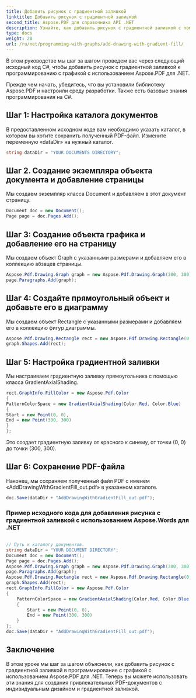 ```yaml
---
title: Добавить рисунок с градиентной заливкой
linktitle: Добавить рисунок с градиентной заливкой
second_title: Aspose.PDF для справочника API .NET
description: Узнайте, как добавить рисунок с градиентной заливкой с помощью Aspose.PDF для .NET. Пошаговое руководство по созданию привлекательных PDF-документов.
type: docs
weight: 20
url: /ru/net/programming-with-graphs/add-drawing-with-gradient-fill/
---
```

В этом руководстве мы шаг за шагом проведем вас через следующий исходный код C#, чтобы добавить рисунок с градиентной заливкой к программированию с графикой с использованием Aspose.PDF для .NET.

Прежде чем начать, убедитесь, что вы установили библиотеку Aspose.PDF и настроили среду разработки. Также есть базовые знания программирования на C#.

## Шаг 1: Настройка каталога документов

В предоставленном исходном коде вам необходимо указать каталог, в котором вы хотите сохранить полученный PDF-файл. Измените переменную «dataDir» на нужный каталог.

```csharp
string dataDir = "YOUR DOCUMENTS DIRECTORY";
```

## Шаг 2. Создание экземпляра объекта документа и добавление страницы

Мы создаем экземпляр класса Document и добавляем в этот документ страницу.

```csharp
Document doc = new Document();
Page page = doc.Pages.Add();
```

## Шаг 3: Создание объекта графика и добавление его на страницу

Мы создаем объект Graph с указанными размерами и добавляем его в коллекцию абзацев страницы.

```csharp
Aspose.Pdf.Drawing.Graph graph = new Aspose.Pdf.Drawing.Graph(300, 300);
page.Paragraphs.Add(graph);
```

## Шаг 4: Создайте прямоугольный объект и добавьте его в диаграмму

Мы создаем объект Rectangle с указанными размерами и добавляем его в коллекцию фигур диаграммы.

```csharp
Aspose.Pdf.Drawing.Rectangle rect = new Aspose.Pdf.Drawing.Rectangle(0, 0, 300, 300);
graph.Shapes.Add(rect);
```

## Шаг 5: Настройка градиентной заливки

Мы настраиваем градиентную заливку прямоугольника с помощью класса GradientAxialShading.

```csharp
rect.GraphInfo.FillColor = new Aspose.Pdf.Color
{
PatternColorSpace = new GradientAxialShading(Color.Red, Color.Blue)
{
Start = new Point(0, 0),
End = new Point(300, 300)
}
};
```

Это создает градиентную заливку от красного к синему, от точки (0, 0) до точки (300, 300).

## Шаг 6: Сохранение PDF-файла

Наконец, мы сохраняем полученный файл PDF с именем «AddDrawingWithGradientFill_out.pdf» в указанном каталоге.

```csharp
doc.Save(dataDir + "AddDrawingWithGradientFill_out.pdf");
```

### Пример исходного кода для добавления рисунка с градиентной заливкой с использованием Aspose.Words для .NET 

```csharp

// Путь к каталогу документов.
string dataDir = "YOUR DOCUMENT DIRECTORY";
Document doc = new Document();
Page page = doc.Pages.Add();
Aspose.Pdf.Drawing.Graph graph = new Aspose.Pdf.Drawing.Graph(300, 300);
page.Paragraphs.Add(graph);
Aspose.Pdf.Drawing.Rectangle rect = new Aspose.Pdf.Drawing.Rectangle(0, 0, 300, 300);
graph.Shapes.Add(rect);
rect.GraphInfo.FillColor = new Aspose.Pdf.Color
{
	PatternColorSpace = new GradientAxialShading(Color.Red, Color.Blue)
	{
		Start = new Point(0, 0),
		End = new Point(300, 300)
	}
};
doc.Save(dataDir + "AddDrawingWithGradientFill_out.pdf");

```
## Заключение

В этом уроке мы шаг за шагом объяснили, как добавить рисунок с градиентной заливкой в программирование с графикой с использованием Aspose.PDF для .NET. Теперь вы можете использовать эти знания для создания привлекательных PDF-документов с индивидуальным дизайном и градиентной заливкой.